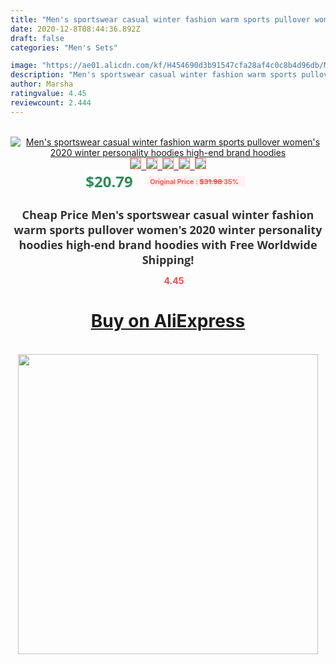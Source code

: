 ```yaml
---
title: "Men's sportswear casual winter fashion warm sports pullover women's 2020 winter personality hoodies high-end brand hoodies"
date: 2020-12-8T08:44:36.892Z
draft: false
categories: "Men's Sets"

image: "https://ae01.alicdn.com/kf/H454690d3b91547cfa28af4c0c8b4d96db/Men-s-sportswear-casual-winter-fashion-warm-sports-pullover-women-s-2020-winter-personality-hoodies-high.jpg"
description: "Men's sportswear casual winter fashion warm sports pullover women's 2020 winter personality hoodies high-end brand hoodies"
author: Marsha
ratingvalue: 4.45
reviewcount: 2.444
---
```

<br>
<div style="text-align: center;">
<a href="https://s.click.aliexpress.com/e/_AfjQ4N" target="_blank" rel="nofollow noopener noreferrer"><img alt="Men's sportswear casual winter fashion warm sports pullover women's 2020 winter personality hoodies high-end brand hoodies" class="magnifier-image" src="https://ae01.alicdn.com/kf/H454690d3b91547cfa28af4c0c8b4d96db/Men-s-sportswear-casual-winter-fashion-warm-sports-pullover-women-s-2020-winter-personality-hoodies-high.jpg_640x640.jpg">
<br>
<img style="border:1px solid salmon" src="https://ae01.alicdn.com/kf/H454690d3b91547cfa28af4c0c8b4d96db/Men-s-sportswear-casual-winter-fashion-warm-sports-pullover-women-s-2020-winter-personality-hoodies-high.jpg_120x120.jpg">&nbsp;&nbsp;<img style="border:1px solid salmon" src="https://ae01.alicdn.com/kf/H7806080be90346a29574ae563abe95a6Q/Men-s-sportswear-casual-winter-fashion-warm-sports-pullover-women-s-2020-winter-personality-hoodies-high.jpg_120x120.jpg">&nbsp;&nbsp;<img style="border:1px solid salmon" src="https://ae01.alicdn.com/kf/H4418d7608286468ca3471e8bd5bf055fD/Men-s-sportswear-casual-winter-fashion-warm-sports-pullover-women-s-2020-winter-personality-hoodies-high.jpg_120x120.jpg">&nbsp;&nbsp;<img style="border:1px solid salmon" src="https://ae01.alicdn.com/kf/H6e27910e7e8a4eb587f26b438d1355feV/Men-s-sportswear-casual-winter-fashion-warm-sports-pullover-women-s-2020-winter-personality-hoodies-high.jpg_120x120.jpg">&nbsp;&nbsp;<img style="border:1px solid salmon" src="https://ae01.alicdn.com/kf/H1b2b962c290f439092e21c8b4684b5d27/Men-s-sportswear-casual-winter-fashion-warm-sports-pullover-women-s-2020-winter-personality-hoodies-high.jpg_120x120.jpg"></a></div><br0>
<div style="text-align: center;"><span style="background-color: white; border: 0px; box-sizing: border-box; color: seagreen; display: inline-block; font-family: &quot;open sans&quot; , &quot;arial&quot; , &quot;helvetica&quot; , sans-serif , &quot;heiti&quot;; font-size: 24px; font-stretch: inherit; font-weight: 700; line-height: inherit; margin: 0px 10px 0px 0px; padding: 0px; vertical-align: middle;">$20.79 </span>
<span style="background: rgb(255 , 241 , 241); border-radius: 3px; border: 0px; box-sizing: border-box; color: #ff4747; display: inline-block; font-family: inherit; font-size: 12px; font-stretch: inherit; font-style: inherit; font-variant: inherit; font-weight: 600; line-height: inherit; margin: 0px; padding: 2px 5px; transform: scale(0.9); vertical-align: middle;">Original Price : <b style="text-decoration: line-through;">$31.98 </b> 35%&nbsp;&nbsp;</span></div>
<h1 style="color: #333333; display: inline-block; font-family: &quot;open sans&quot; , &quot;arial&quot; , &quot;helvetica&quot; , sans-serif , &quot;heiti&quot;; font-size: 18px; font-stretch: inherit; font-weight: 700; text-align: center;">Cheap Price Men's sportswear casual winter fashion warm sports pullover women's 2020 winter personality hoodies high-end brand hoodies with Free Worldwide Shipping!</h1>
<div style="color: #ff4747; text-align: center;">
<img src="https://4.bp.blogspot.com/-M0ZcTcb-5uY/XleCXlxnR4I/AAAAAAAAAEc/OrjgMkXV1oMQFaCRZj5HQwOCBcu3w1FegCPcBGAYYCw/s1600/star.png" style="height: 15px;">&nbsp;<b>4.45</b></div>
<div class="button_cont" align="center"><a class="buynow_a" href="https://s.click.aliexpress.com/e/_AfjQ4N" target="_blank" rel="nofollow noopener noreferrer"><H1>Buy on AliExpress</H1></a></div><br>
<div class="separator" style="clear: both; text-align: center;">
<img src="https://lh3.googleusercontent.com/-pTy5HemUv9M/XlePHvY0dAI/AAAAAAAAAE4/0nX5iRUoIWY8eMW9Dpxeirr157OZliDIgCLcBGAsYHQ/s1600/badge.gif" width="480">
</div>
